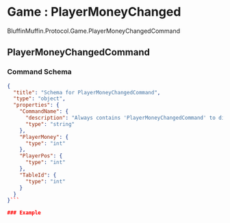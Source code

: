 # Game : PlayerMoneyChanged

BluffinMuffin.Protocol.Game.PlayerMoneyChangedCommand

## PlayerMoneyChangedCommand

### Command Schema

```json
{
  "title": "Schema for PlayerMoneyChangedCommand",
  "type": "object",
  "properties": {
    "CommandName": {
      "description": "Always contains 'PlayerMoneyChangedCommand' to distinguish the command from others.",
      "type": "string"
    },
    "PlayerMoney": {
      "type": "int"
    },
    "PlayerPos": {
      "type": "int"
    },
    "TableId": {
      "type": "int"
    }
  }
}```

### Example

